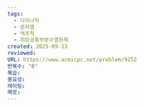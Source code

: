 ```yaml
---
tags:
  - 다이나믹
  - 문자열
  - 역추척
  - 최장공통부분수열문제
created: 2025-09-13
reviewed:
URL: https://www.acmicpc.net/problem/9252
반복수: "0"
복습:
중요성:
레이팅:
메모:
---
```


